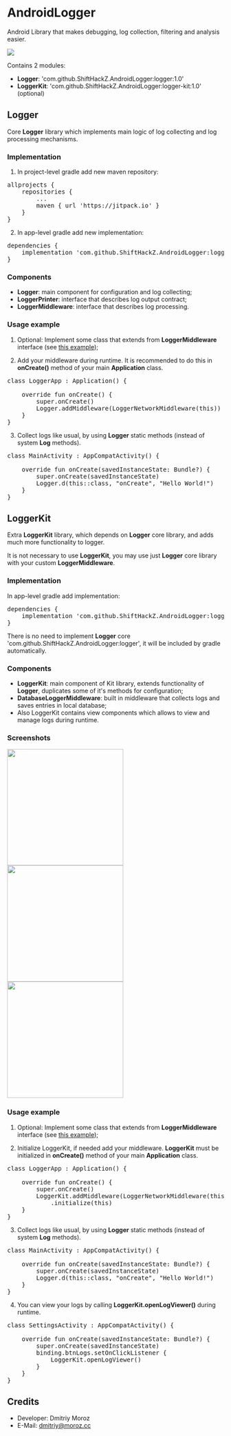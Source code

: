 # AndroidLogger

Android Library that makes debugging, log collection, filtering and analysis easier.  

[![](https://jitpack.io/v/ShiftHackZ/AndroidLogger.svg)](https://jitpack.io/#ShiftHackZ/AndroidLogger)

Contains 2 modules:
- **Logger**: 'com.github.ShiftHackZ.AndroidLogger:logger:1.0'
- **LoggerKit**: 'com.github.ShiftHackZ.AndroidLogger:logger-kit:1.0' (optional)

## Logger

Core **Logger** library which implements main logic of log collecting and log processing mechanisms.

### Implementation

1. In project-level gradle add new maven repository:

<pre>
allprojects {
    repositories {
        ...
        maven { url 'https://jitpack.io' }
    }
}
</pre>

2. In app-level gradle add new implementation:

<pre>
dependencies {
    implementation 'com.github.ShiftHackZ.AndroidLogger:logger:1.0'
}
</pre>

### Components
- **Logger**: main component for configuration and log collecting;
- **LoggerPrinter**: interface that describes log output contract;
- **LoggerMiddleware**: interface that describes log processing.

### Usage example
1. Optional: Implement some class that extends from **LoggerMiddleware** interface (see <a href="https://github.com/ShiftHackZ/AndroidLogger/blob/master/logger/src/main/java/com/shz/logger/middleware/LoggerNetworkMiddleware.kt">this example</a>);

2. Add your middleware during runtime. It is recommended to do this in **onCreate()** method of your main **Application** class.

<pre>
class LoggerApp : Application() {

    override fun onCreate() {
        super.onCreate()
        Logger.addMiddleware(LoggerNetworkMiddleware(this))
    }
}
</pre>

3. Collect logs like usual, by using **Logger** static methods (instead of system **Log** methods).

<pre>
class MainActivity : AppCompatActivity() {

    override fun onCreate(savedInstanceState: Bundle?) {
        super.onCreate(savedInstanceState)
        Logger.d(this::class, "onCreate", "Hello World!")
    }
}
</pre>

## LoggerKit

Extra **LoggerKit** library, which depends on **Logger** core library, and adds much more functionality to logger.

It is not necessary to use **LoggerKit**, you may use just **Logger** core library with your custom **LoggerMiddleware**.

### Implementation

In app-level gradle add implementation:

<pre>
dependencies {
    implementation 'com.github.ShiftHackZ.AndroidLogger:logger-kit:1.0'
}
</pre>

There is no need to implement **Logger** core 'com.github.ShiftHackZ.AndroidLogger:logger', it will be included by gradle automatically.

### Components
- **LoggerKit**: main component of Kit library, extends functionality of **Logger**, duplicates some of it's methods for configuration;
- **DatabaseLoggerMiddleware**: built in middleware that collects logs and saves entries in local database;
- Also LoggerKit contains view components which allows to view and manage logs during runtime.

### Screenshots

<img src="https://raw.githubusercontent.com/ShiftHackZ/AndroidLogger/master/screenshots/logger_1.png" width="270" /> <img src="https://raw.githubusercontent.com/ShiftHackZ/AndroidLogger/master/screenshots/logger_2.png" width="270" /> <img src="https://raw.githubusercontent.com/ShiftHackZ/AndroidLogger/master/screenshots/logger_3.png" width="270" />

### Usage example
1. Optional: Implement some class that extends from **LoggerMiddleware** interface (see <a href="https://github.com/ShiftHackZ/AndroidLogger/blob/master/logger/src/main/java/com/shz/logger/middleware/LoggerNetworkMiddleware.kt">this example</a>);

2. Initialize LoggerKit, if needed add your middleware. **LoggerKit** must be initialized in **onCreate()** method of your main **Application** class.

<pre>
class LoggerApp : Application() {

    override fun onCreate() {
        super.onCreate()
        LoggerKit.addMiddleware(LoggerNetworkMiddleware(this))
            .initialize(this)
    }
}
</pre>

3. Collect logs like usual, by using **Logger** static methods (instead of system **Log** methods).


<pre>
class MainActivity : AppCompatActivity() {

    override fun onCreate(savedInstanceState: Bundle?) {
        super.onCreate(savedInstanceState)
        Logger.d(this::class, "onCreate", "Hello World!")
    }
}
</pre>

4. You can view your logs by calling **LoggerKit.openLogViewer()** during runtime.

<pre>
class SettingsActivity : AppCompatActivity() {

    override fun onCreate(savedInstanceState: Bundle?) {
        super.onCreate(savedInstanceState)
        binding.btnLogs.setOnClickListener {
            LoggerKit.openLogViewer()
        }
    }
}
</pre>

## Credits
- Developer: Dmitriy Moroz 
- E-Mail: dmitriy@moroz.cc
